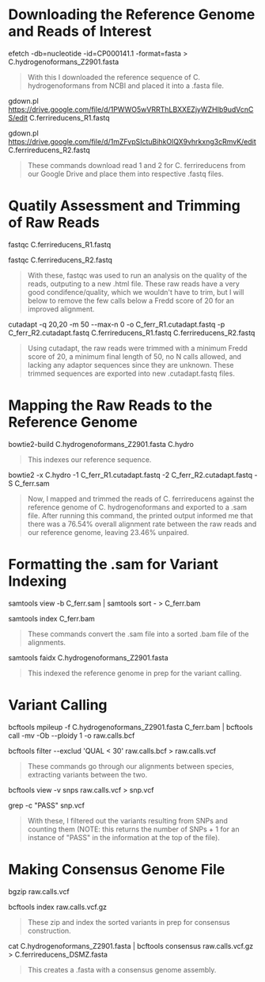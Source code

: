# Downloading the Reference Genome and Reads of Interest

efetch -db=nucleotide -id=CP000141.1 -format=fasta > C.hydrogenoformans_Z2901.fasta

> With this I downloaded the reference sequence of C. hydrogenoformans from NCBI and placed it into a .fasta file.

gdown.pl https://drive.google.com/file/d/1PWWO5wVRRThLBXXEZjyWZHIb9udVcnCS/edit C.ferrireducens_R1.fastq

gdown.pl https://drive.google.com/file/d/1mZFvpSIctuBihkOlQX9vhrkxng3cRmvK/edit C.ferrireducens_R2.fastq

> These commands download read 1 and 2 for C. ferrireducens from our Google Drive and place them into respective .fastq files.

# Quatily Assessment and Trimming of Raw Reads

fastqc C.ferrireducens_R1.fastq

fastqc C.ferrireducens_R2.fastq

> With these, fastqc was used to run an analysis on the quality of the reads, outputing to a new .html file.
> These raw reads have a very good condifence/quality, which we wouldn't have to trim, but I will below to remove the few calls below a Fredd score of 20 for an improved alignment.

cutadapt -q 20,20 -m 50 --max-n 0 -o C_ferr_R1.cutadapt.fastq -p C_ferr_R2.cutadapt.fastq C.ferrireducens_R1.fastq C.ferrireducens_R2.fastq

> Using cutadapt, the raw reads were trimmed with a minimum Fredd score of 20, a minimum final length of 50, no N calls allowed, and lacking any adaptor sequences since they are unknown. These trimmed sequences are exported into new .cutadapt.fastq files.

# Mapping the Raw Reads to the Reference Genome

bowtie2-build C.hydrogenoformans_Z2901.fasta C.hydro

> This indexes our reference sequence.

bowtie2 -x C.hydro -1 C_ferr_R1.cutadapt.fastq  -2 C_ferr_R2.cutadapt.fastq -S C_ferr.sam

> Now, I mapped and trimmed the reads of C. ferrireducens against the reference genome of C. hydrogenoformans and exported to a .sam file.
> After running this command, the printed output informed me that there was a 76.54% overall alignment rate between the raw reads and our reference genome, leaving 23.46% unpaired.

# Formatting the .sam for Variant Indexing

samtools view -b C_ferr.sam | samtools sort - > C_ferr.bam

samtools index C_ferr.bam

> These commands convert the .sam file into a sorted .bam file of the alignments.

samtools faidx C.hydrogenoformans_Z2901.fasta

> This indexed the reference genome in prep for the variant calling.

# Variant Calling

bcftools mpileup -f C.hydrogenoformans_Z2901.fasta C_ferr.bam | bcftools call -mv -Ob --ploidy 1 -o raw.calls.bcf

bcftools filter --exclud 'QUAL < 30' raw.calls.bcf > raw.calls.vcf

> These commands go through our alignments between species, extracting variants between the two.

bcftools view -v snps raw.calls.vcf > snp.vcf

grep -c  "PASS" snp.vcf

> With these, I filtered out the variants resulting from SNPs and counting them (NOTE: this returns the number of SNPs + 1 for an instance of "PASS" in the information at the top of the file).

# Making Consensus Genome File

bgzip raw.calls.vcf

bcftools index raw.calls.vcf.gz

> These zip and index the sorted variants in prep for consensus construction.

cat C.hydrogenoformans_Z2901.fasta | bcftools consensus raw.calls.vcf.gz > C.ferrireducens_DSMZ.fasta

> This creates a .fasta with a consensus genome assembly.
